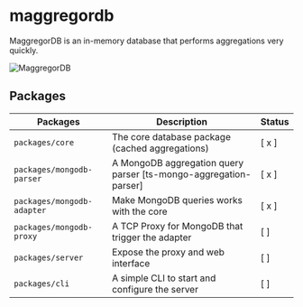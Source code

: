 # maggregordb
MaggregorDB is an in-memory database that performs aggregations very quickly.

![MaggregorDB](https://github.com/estebgonza/maggregordb/actions/workflows/tests.yaml/badge.svg)

## Packages

| Packages           | Description | Status |
|--------------------|-------------|--------|
| `packages/core`    | The core database package (cached aggregations) | [ x ] |
| `packages/mongodb-parser`  | A MongoDB aggregation query parser [ts-mongo-aggregation-parser] | [ x ] |
| `packages/mongodb-adapter` | Make MongoDB queries works with the core | [ x ] |
| `packages/mongodb-proxy` | A TCP Proxy for MongoDB that trigger the adapter   | [  ] |
| `packages/server` | Expose the proxy and web interface | [  ] |
| `packages/cli` | A simple CLI to start and configure the server | [  ] |
